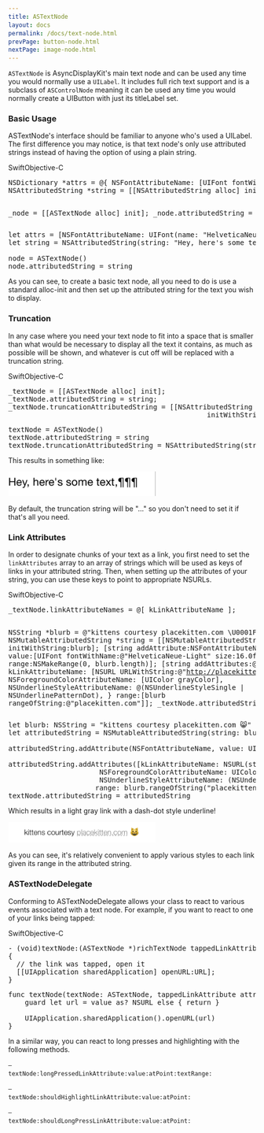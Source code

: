 ```yaml
---
title: ASTextNode
layout: docs
permalink: /docs/text-node.html
prevPage: button-node.html
nextPage: image-node.html
---
```


`ASTextNode` is AsyncDisplayKit's main text node and can be used any time you would normally use a `UILabel`.  It includes full rich text support and is a subclass of `ASControlNode` meaning it can be used any time you would normally create a UIButton with just its titleLabel set.

### Basic Usage
ASTextNode's interface should be familiar to anyone who's used a UILabel.   The first difference you may notice, is that text node's only use attributed strings instead of having the option of using a plain string.

<div class = "highlight-group">
<span class="language-toggle"><a data-lang="swift" class="swiftButton">Swift</a><a data-lang="objective-c" class = "active objcButton">Objective-C</a></span>

<div class = "code">
<pre lang="objc" class="objcCode">
NSDictionary *attrs = @{ NSFontAttributeName: [UIFont fontWithName:@"HelveticaNeue" size:12.0f] };
NSAttributedString *string = [[NSAttributedString alloc] initWithString:@"Hey, here's some text." attributes:attrs];

_node = [[ASTextNode alloc] init];
_node.attributedString = string;
</pre>

<pre lang="swift" class = "swiftCode hidden">
let attrs = [NSFontAttributeName: UIFont(name: "HelveticaNeue", size: 12.0)] 
let string = NSAttributedString(string: "Hey, here's some text.", attributes: attrs)

node = ASTextNode()
node.attributedString = string
</pre>
</div>
</div>

As you can see, to create a basic text node, all you need to do is use a standard alloc-init and then set up the attributed string for the text you wish to display.

### Truncation

In any case where you need your text node to fit into a space that is smaller than what would be necessary to display all the text it contains, as much as possible will be shown, and whatever is cut off will be replaced with a truncation string.


<div class = "highlight-group">
<span class="language-toggle"><a data-lang="swift" class="swiftButton">Swift</a><a data-lang="objective-c" class = "active objcButton">Objective-C</a></span>

<div class = "code">
<pre lang="objc" class="objcCode">
_textNode = [[ASTextNode alloc] init];
_textNode.attributedString = string;
_textNode.truncationAttributedString = [[NSAttributedString alloc] 
												initWithString:@"¶¶¶"];
</pre>

<pre lang="swift" class = "swiftCode hidden">
textNode = ASTextNode()
textNode.attributedString = string
textNode.truncationAttributedString = NSAttributedString(string: "¶¶¶")
</pre>
</div>
</div>

This results in something like: 

<img width = "300" src = "/static/images/textNodeTruncation.png"/>

By default, the truncation string will be "…" so you don't need to set it if that's all you need.


### Link Attributes

In order to designate chunks of your text as a link, you first need to set the <code>linkAttributes</code> array to an array of strings which will be used as keys of links in your attributed string.  Then, when setting up the attributes of your string, you can use these keys to point to appropriate NSURLs.

<div class = "highlight-group">
<span class="language-toggle"><a data-lang="swift" class="swiftButton">Swift</a><a data-lang="objective-c" class = "active objcButton">Objective-C</a></span>

<div class = "code">
<pre lang="objc" class="objcCode">
_textNode.linkAttributeNames = @[ kLinkAttributeName ];

NSString *blurb = @"kittens courtesy placekitten.com \U0001F638";
NSMutableAttributedString *string = [[NSMutableAttributedString alloc] initWithString:blurb];
[string addAttribute:NSFontAttributeName value:[UIFont fontWithName:@"HelveticaNeue-Light" size:16.0f] range:NSMakeRange(0, blurb.length)];
[string addAttributes:@{
                      kLinkAttributeName: [NSURL URLWithString:@"http://placekitten.com/"],
                      NSForegroundColorAttributeName: [UIColor grayColor],
                      NSUnderlineStyleAttributeName: @(NSUnderlineStyleSingle | NSUnderlinePatternDot),
                      }
              range:[blurb rangeOfString:@"placekitten.com"]];
_textNode.attributedString = string;
</pre>

<pre lang="swift" class = "swiftCode hidden">
let blurb: NSString = "kittens courtesy placekitten.com 😸"
let attributedString = NSMutableAttributedString(string: blurb as String)

attributedString.addAttribute(NSFontAttributeName, value: UIFont(name: "HelveticaNeue-Light", size: 16.0)!, range: NSRange(location: 0, length: blurb.length))

attributedString.addAttributes([kLinkAttributeName: NSURL(string: "http://placekitten.com/")!,
                      NSForegroundColorAttributeName: UIColor.grayColor(),
                      NSUnderlineStyleAttributeName: (NSUnderlineStyle.StyleSingle.rawValue | NSUnderlineStyle.PatternDashDot.rawValue)],
                     range: blurb.rangeOfString("placekitten.com"))
textNode.attributedString = attributedString
</pre>
</div>
</div>

Which results in a light gray link with a dash-dot style underline!

<img width = "300" src = "/static/images/kittenLink.png"/>

As you can see, it's relatively convenient to apply various styles to each link given its range in the attributed string.

### ASTextNodeDelegate

Conforming to ASTextNodeDelegate allows your class to react to various events associated with a text node.  For example, if you want to react to one of your links being tapped:

<div class = "highlight-group">
<span class="language-toggle"><a data-lang="swift" class="swiftButton">Swift</a><a data-lang="objective-c" class = "active objcButton">Objective-C</a></span>

<div class = "code">
<pre lang="objc" class="objcCode">
- (void)textNode:(ASTextNode *)richTextNode tappedLinkAttribute:(NSString *)attribute value:(NSURL *)URL atPoint:(CGPoint)point textRange:(NSRange)textRange
{
  // the link was tapped, open it
  [[UIApplication sharedApplication] openURL:URL];
}
</pre>

<pre lang="swift" class = "swiftCode hidden">
func textNode(textNode: ASTextNode, tappedLinkAttribute attribute: String, value: AnyObject, atPoint point: CGPoint, textRange: NSRange) {
    guard let url = value as? NSURL else { return }
    
    UIApplication.sharedApplication().openURL(url)
}
</pre>
</div>
</div>

In a similar way, you can react to long presses and highlighting with the following methods.

<code>– textNode:longPressedLinkAttribute:value:atPoint:textRange:</code>

<code>– textNode:shouldHighlightLinkAttribute:value:atPoint:</code>

<code>– textNode:shouldLongPressLinkAttribute:value:atPoint:</code>


